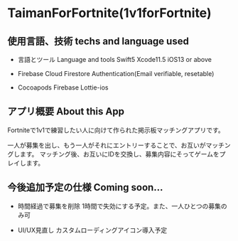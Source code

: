 # TaimanForFortnite(1v1forFortnite)

## 使用言語、技術 techs and language used
- 言語とツール Language and tools
 Swift5
 Xcode11.5
 iOS13 or above

- Firebase
 Cloud Firestore
 Authentication(Email verifiable, resetable)
 
- Cocoapods
 Firebase
 Lottie-ios

## アプリ概要 About this App
 Fortniteで1v1で練習したい人に向けて作られた掲示板マッチングアプリです。
 
 一人が募集を出し、もう一人がそれにエントリーすることで、お互いがマッチングします。
 マッチング後、お互いにIDを交換し、募集内容にそってゲームをプレイします。
 
## 今後追加予定の仕様 Coming soon...
- 時間経過で募集を削除
 1時間で失効にする予定。また、一人ひとつの募集のみ可
 
- UI/UX見直し
 カスタムローディングアイコン導入予定

